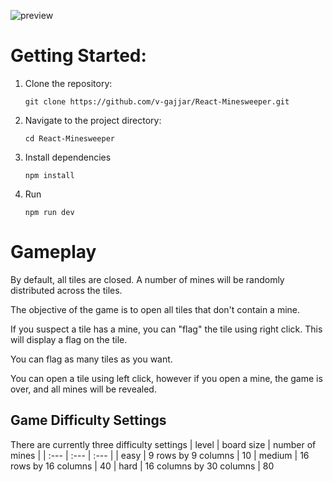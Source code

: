 
 ![preview](https://github.com/v-gajjar/React-Minesweeper/blob/main/src/assets/Minesweeper.gif)
# Getting Started:

1. Clone the repository:
   ```
   git clone https://github.com/v-gajjar/React-Minesweeper.git
   ```
2. Navigate to the project directory:
   ```
   cd React-Minesweeper
   ```
3. Install dependencies
   ```
   npm install
   ```
4. Run
   ```
   npm run dev
   ```
# Gameplay

By default, all tiles are closed. A number of mines will be randomly distributed across the tiles. 

The objective of the game is to open all tiles that don't contain a mine.

If you suspect a tile has a mine, you can "flag" the tile using right click. This will display a flag on the tile. 

You can flag as many tiles as you want. 

You can open a tile using left click, however if you open a mine, the game is over, and all mines will be revealed. 

## Game Difficulty Settings

There are currently three difficulty settings
| level | board size | number of mines |
| :--- | :--- | :--- |
| easy | 9 rows by 9 columns | 10
| medium | 16 rows by 16 columns | 40
| hard | 16 columns by 30 columns | 80





   
   
   
